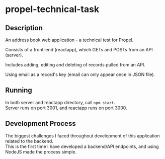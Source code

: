 # propel-technical-task

## Description  
An address book web application - a technical test for Propel.  

Consists of a front-end (reactapp), which GETs and POSTs from an API (server).  

Includes adding, editing and deleting of records pulled from an API.  

Using email as a record's key (email can only appear once in JSON file).  

## Running  
In both server and reactapp directory, call `npm start`.  
Server runs on port 3001, and reactapp runs on port 3000.  

## Development Process  
The biggest challenges I faced throughout development of this application related to the backend.  
This is the first time I have developed a backend/API endpoints, and using NodeJS made the process simple.  
